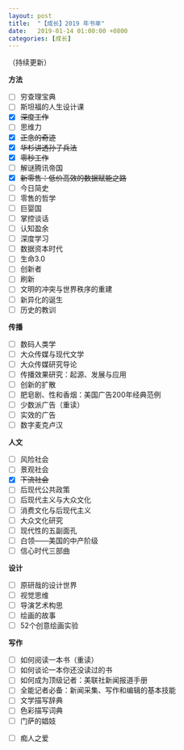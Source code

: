 ```yaml
---
layout: post
title:  "【成长】2019 年书单"
date:   2019-01-14 01:00:00 +0800
categories: [成长]
---
```


（持续更新）

**方法**

* [ ] 穷查理宝典
* [ ] 斯坦福的人生设计课
* [x] ~~深度工作~~
* [ ] 思维力
* [x] ~~正念的奇迹~~
* [x] ~~华杉讲透孙子兵法~~
* [x] ~~零秒工作~~
* [ ] 解谜腾讯帝国
* [x] ~~新零售：低价高效的数据赋能之路~~
* [ ] 今日简史
* [ ] 零售的哲学
* [ ] 巨婴国
* [ ] 掌控谈话
* [ ] 认知盈余
* [ ] 深度学习
* [ ] 数据资本时代
* [ ] 生命3.0
* [ ] 创新者
* [ ] 刷新
* [ ] 文明的冲突与世界秩序的重建
* [ ] 新异化的诞生
* [ ] 历史的教训

**传播**

* [ ] 数码人类学
* [ ] 大众传媒与现代文学
* [ ] 大众传媒研究导论
* [ ] 传播效果研究：起源、发展与应用
* [ ] 创新的扩散
* [ ] 肥皂剧、性和香烟：美国广告200年经典范例
* [ ] 少数派广告（重读）
* [ ] 实效的广告
* [ ] 数字麦克卢汉

**人文**

* [ ] 风险社会
* [ ] 景观社会
* [x] ~~下流社会~~
* [ ] 后现代公共政策
* [ ] 后现代主义与大众文化
* [ ] 消费文化与后现代主义
* [ ] 大众文化研究
* [ ] 现代性的五副面孔
* [ ] 白领——美国的中产阶级
* [ ] 信心时代三部曲

**设计**

* [ ] 原研哉的设计世界
* [ ] 视觉思维
* [ ] 导演艺术构思
* [ ] 绘画的故事
* [ ] 52个创意绘画实验

**写作**

* [ ] 如何阅读一本书（重读）
* [ ] 如何谈论一本你还没读过的书
* [ ] 如何成为顶级记者：美联社新闻报道手册
* [ ] 全能记者必备：新闻采集、写作和编辑的基本技能
* [ ] 文学描写辞典
* [ ] 色彩描写词典
* [ ] 门萨的娼妓
- [ ] 痴人之爱

